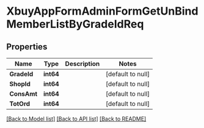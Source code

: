 # XbuyAppFormAdminFormGetUnBindMemberListByGradeIdReq

## Properties
Name | Type | Description | Notes
------------ | ------------- | ------------- | -------------
**GradeId** | **int64** |  | [default to null]
**ShopId** | **int64** |  | [default to null]
**ConsAmt** | **int64** |  | [default to null]
**TotOrd** | **int64** |  | [default to null]

[[Back to Model list]](../README.md#documentation-for-models) [[Back to API list]](../README.md#documentation-for-api-endpoints) [[Back to README]](../README.md)

